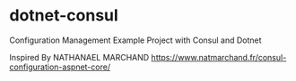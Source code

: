# dotnet-consul
Configuration Management Example Project with Consul and Dotnet

Inspired By NATHANAEL MARCHAND https://www.natmarchand.fr/consul-configuration-aspnet-core/
